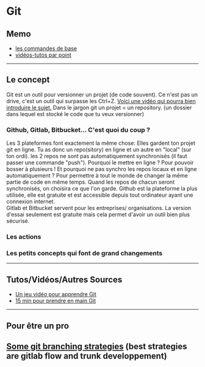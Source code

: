 # Git

## Memo

* [les commandes de base](https://confluence.atlassian.com/bitbucketserver076/basic-git-commands-1026534676.html)
* [vidéos-tutos par point](https://egghead.io/lessons/misc-practical-git-create-local-repos-with-git-init)
---    
## Le concept

Git est un outil pour versionner un projet (de code souvent). 
Ce n'est pas un drive, c'est un outil qui surpasse les Ctrl+Z. [Voici une vidéo qui pourra bien introduire le sujet.](https://www.youtube.com/watch?v=hwP7WQkmECE) 
Dans le jargon git un projet = un repository. (un dossier dans lequel est stocké le code que tu veux versionner)  

### Github, Gitlab, Bitbucket... C'est quoi du coup ?

Les 3 plateformes font exactement la même chose: Elles gardent ton projet git en ligne. Tu as donc un repo(sitory) en ligne et un autre en "local" (sur ton ordi). les 2 repos ne sont pas automatiquement synchronisés (il faut passer une commande "push"). Pourquoi le mettre en ligne ? Pour pouvoir bosser à plusieurs ! Et pourquoi ne pas synchro les repos locaux et en ligne automatiquement ? Pour permettre à tout le monde de changer la même partie de code en même temps. Quand les repos de chacun seront synchronisés, on choisira ce que l'on garde. 
Github est la plateforme la plus utilisée, elle est gratuite et est accessible depuis tout ordinateur ayant une connexion internet.  
Gitlab et Bitbucket servent pour les entreprises/ organisations. La version d'essai seulement est gratuite mais cela permet d'avoir un outil bien plus sécurisé.

### Les actions

### Les petits concepts qui font de grand changements
    
---     
## Tutos/Vidéos/Autres Sources

* [Un jeu vidéo pour apprendre Git](https://ohmygit.org/)
* [15 min pour prendre en main Git](https://www.youtube.com/watch?v=USjZcfj8yxE)
  
    
---      
## Pour être un pro
[Some git branching strategies](https://www.flagship.io/git-branching-strategies/)
(best strategies are gitlab flow and trunk developpement)
---
